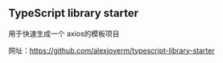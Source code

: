 # 

## TypeScript library starter

用于快速生成一个 axios的模板项目

网址：https://github.com/alexjoverm/typescript-library-starter